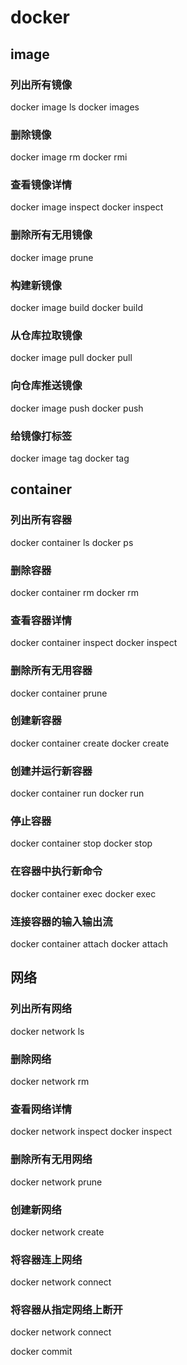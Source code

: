 # docker

## image
### 列出所有镜像
docker image ls
docker images
### 删除镜像
docker image rm
docker rmi
### 查看镜像详情
docker image inspect
docker inspect
### 删除所有无用镜像
docker image prune
### 构建新镜像
docker image build
docker build
### 从仓库拉取镜像
docker image pull
docker pull
### 向仓库推送镜像
docker image push
docker push
### 给镜像打标签
docker image tag
docker tag

## container
### 列出所有容器
docker container ls
docker ps
### 删除容器
docker container rm
docker rm
### 查看容器详情
docker container inspect
docker inspect
### 删除所有无用容器
docker container prune
### 创建新容器
docker container create
docker create
### 创建并运行新容器
docker container run
docker run
### 停止容器
docker container stop
docker stop
### 在容器中执行新命令
docker container exec
docker exec
### 连接容器的输入输出流
docker container attach
docker attach

## 网络
### 列出所有网络
docker network ls
### 删除网络
docker network rm
### 查看网络详情
docker network inspect
docker inspect
### 删除所有无用网络
docker network prune
### 创建新网络
docker network create
### 将容器连上网络
docker network connect
### 将容器从指定网络上断开
docker network connect







docker commit